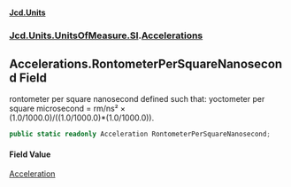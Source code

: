 #### [Jcd.Units](index.md 'index')
### [Jcd.Units.UnitsOfMeasure.SI](Jcd.Units.UnitsOfMeasure.SI.md 'Jcd.Units.UnitsOfMeasure.SI').[Accelerations](Accelerations.md 'Jcd.Units.UnitsOfMeasure.SI.Accelerations')

## Accelerations.RontometerPerSquareNanosecond Field

rontometer per square nanosecond defined such that: yoctometer per square microsecond = rm/ns² ×  
(1.0/1000.0)/((1.0/1000.0)*(1.0/1000.0)).

```csharp
public static readonly Acceleration RontometerPerSquareNanosecond;
```

#### Field Value
[Acceleration](Acceleration.md 'Jcd.Units.UnitTypes.Acceleration')